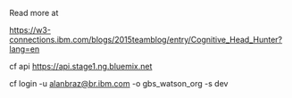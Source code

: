 Read more at

https://w3-connections.ibm.com/blogs/2015teamblog/entry/Cognitive_Head_Hunter?lang=en

cf api https://api.stage1.ng.bluemix.net

cf login -u alanbraz@br.ibm.com -o gbs_watson_org -s dev

